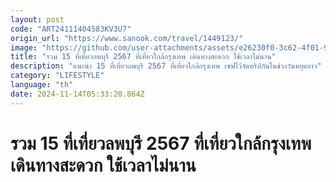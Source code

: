 ```yaml
---
layout: post
code: "ART24111404583KV3U7"
origin_url: "https://www.sanook.com/travel/1449123/"
image: "https://github.com/user-attachments/assets/e26230f0-3c62-4f01-9894-b8f4dde4d8d7"
title: "รวม 15 ที่เที่ยวลพบุรี 2567 ที่เที่ยวใกล้กรุงเทพ เดินทางสะดวก ใช้เวลาไม่นาน"
description: "แนะนำ 15 ที่เที่ยวลพบุรี 2567 ที่เที่ยวใกล้กรุงเทพ เซฟไว้จัดทริปกันในช่วงวันหยุดยาว"
category: "LIFESTYLE"
language: "th"
date: 2024-11-14T05:33:20.864Z
---
```


# รวม 15 ที่เที่ยวลพบุรี 2567 ที่เที่ยวใกล้กรุงเทพ เดินทางสะดวก ใช้เวลาไม่นาน